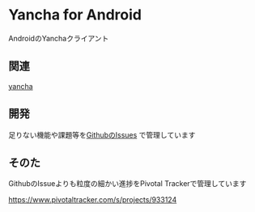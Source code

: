 # Yancha for Android

AndroidのYanchaクライアント

## 関連

[yancha](https://github.com/uzulla/yancha)

## 開発

足りない機能や課題等を[GithubのIssues](https://github.com/ichigotake/Android-yancha/issues) で管理しています

## そのた

GithubのIssueよりも粒度の細かい進捗をPivotal Trackerで管理しています

https://www.pivotaltracker.com/s/projects/933124

